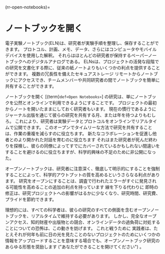 (rr-open-notebooks)=
# ノートブックを開く

電子実験ノートブック(ELN)は、研究者が実験手順を整理し、保存することができます。 プロトコル、計画、メモ、データ、さらにはコンピュータやモバイルデバイスを使用した解釈。 それらはほとんどの研究者が保持するペーパーノートブックへのデジタルアナログである。 ELNsは、プロジェクトの活発な段階での研究を文書化する際に、従来の紙ノートよりもいくつかの利点を提供することができます。 複数の冗長性を備えたセキュアストレージ リモートからノートブックにアクセスでき、チームメンバーや共同研究者の間でノートブックを簡単に共有することができます。

ノートブックを開く [{term}`def<Open Notebooks>`] の研究は、単にノートブックを公然とオンラインで利用できるようにすることです。 プロジェクトの最初からノートを開いたままにしておく研究者もいます。 現在の慣行であるようにジャーナル出版を通じて彼らの研究を共有する月、または年を待つよりもむしろ。 これにより、研究者は実験データとプロトコルをオンラインでリアルタイムで公開できます。 このオープンでタイムリーな方法で研究を共有することは、作業の重複を減らすのに役立ちます。 新たなコラボレーションを促進し他者とのより開かれた対話を育むのに役立ちます それはまた研究者が死んだ終わりを探検し、彼らの同僚によってすでにカバーされているかもしれない間違いをすることを避けるのに役立ちますが、科学的興味の不足のために非公開になった。

オープンノートブックは、研究者に注意深く、徹底して明示的にすることを強制することによって、科学的アウトプットの質を高めるというさらなる利点があります。 研究をオープンにすることは、調査で行われたエラーがすぐに発見される可能性を高めることの追加の利点を持っています 線を下りる代わりに 即時の修正は、研究プロジェクトへの影響がはるかに少なくなり、研究時間、研究費、プライドを節約できます。

理想的には、すべての科学者は、彼らの研究のすべての側面を含むオープンノートブックを、リアルタイムで維持する必要があります。 しかし、完全なオープンアクセス、知的財産や出版物との競合、オンラインデータの過負荷に対処することについての恐怖は、この動きを妨げます。 これと戦うために 実践者は、たとえそれが何年も前に日の光を見たことのないプロジェクトのためにいくつかの情報をアップロードすることを意味する場合でも、オープンノートブック研究のあらゆる形態を奨励します ("あなたができることを開けてください") 。
